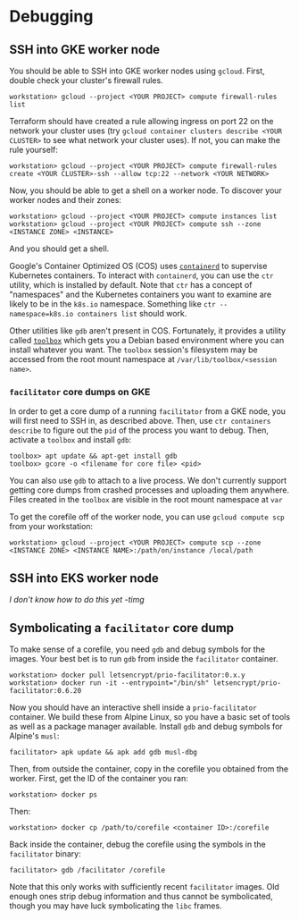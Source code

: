 # Debugging

## SSH into GKE worker node

You should be able to SSH into GKE worker nodes using `gcloud`. First, double check your cluster's firewall rules.

    workstation> gcloud --project <YOUR PROJECT> compute firewall-rules list

Terraform should have created a rule allowing ingress on port 22 on the network your cluster uses (try `gcloud container clusters describe <YOUR CLUSTER>` to see what network your cluster uses). If not, you can make the rule yourself:

    workstation> gcloud --project <YOUR PROJECT> compute firewall-rules create <YOUR CLUSTER>-ssh --allow tcp:22 --network <YOUR NETWORK>

Now, you should be able to get a shell on a worker node. To discover your worker nodes and their zones:

    workstation> gcloud --project <YOUR PROJECT> compute instances list
    workstation> gcloud --project <YOUR PROJECT> compute ssh --zone <INSTANCE ZONE> <INSTANCE>

And you should get a shell.

Google's Container Optimized OS (COS) uses [`containerd`](https://github.com/containerd/containerd) to supervise Kubernetes containers. To interact with `containerd`, you can use the `ctr` utility, which is installed by default. Note that `ctr` has a concept of "namespaces" and the Kubernetes containers you want to examine are likely to be in the `k8s.io` namespace. Something like `ctr --namespace=k8s.io containers list` should work.

Other utilities like `gdb` aren't present in COS. Fortunately, it provides a utility called [`toolbox`](https://cloud.google.com/container-optimized-os/docs/how-to/toolbox) which gets you a Debian based environment where you can install whatever you want. The `toolbox` session's filesystem may be accessed from the root mount namespace at `/var/lib/toolbox/<session name>`.

### `facilitator` core dumps on GKE

In order to get a core dump of a running `facilitator` from a GKE node, you will first need to SSH in, as described above. Then, use `ctr containers describe` to figure out the `pid` of the process you want to debug. Then, activate a `toolbox` and install `gdb`:

    toolbox> apt update && apt-get install gdb
    toolbox> gcore -o <filename for core file> <pid>

You can also use `gdb` to attach to a live process. We don't currently support getting core dumps from crashed processes and uploading them anywhere. Files created in the `toolbox` are visible in the root mount namespace at `var`

To get the corefile off of the worker node, you can use `gcloud compute scp` from your workstation:

    workstation> gcloud --project <YOUR PROJECT> compute scp --zone <INSTANCE ZONE> <INSTANCE NAME>:/path/on/instance /local/path

## SSH into EKS worker node

_I don't know how to do this yet -timg_

## Symbolicating a `facilitator` core dump

To make sense of a corefile, you need `gdb` and debug symbols for the images. Your best bet is to run `gdb` from inside the `facilitator` container.

    workstation> docker pull letsencrypt/prio-facilitator:0.x.y
    workstation> docker run -it --entrypoint="/bin/sh" letsencrypt/prio-facilitator:0.6.20

Now you should have an interactive shell inside a `prio-facilitator` container. We build these from Alpine Linux, so you have a basic set of tools as well as a package manager available. Install `gdb` and debug symbols for Alpine's `musl`:

    facilitator> apk update && apk add gdb musl-dbg

Then, from outside the container, copy in the corefile you obtained from the worker. First, get the ID of the container you ran:

    workstation> docker ps

Then:

    workstation> docker cp /path/to/corefile <container ID>:/corefile

Back inside the container, debug the corefile using the symbols in the `facilitator` binary:

    facilitator> gdb /facilitator /corefile

Note that this only works with sufficiently recent `facilitator` images. Old enough ones strip debug information and thus cannot be symbolicated, though you may have luck symbolicating the `libc` frames.
